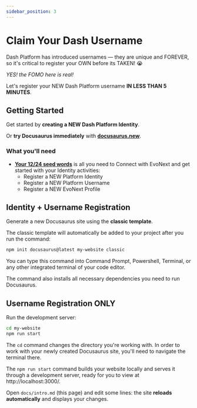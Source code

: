 ```yaml
---
sidebar_position: 3
---
```


# Claim Your Dash Username

Dash Platform has introduced usernames — they are unique and FOREVER, so it's critical to register your OWN before its TAKEN! 😭

_YES! the FOMO here is real!_

Let's register your NEW Dash Platform username **IN LESS THAN 5 MINUTES**.


## Getting Started

Get started by **creating a NEW Dash Platform Identity**.

Or **try Docusaurus immediately** with **[docusaurus.new](https://docusaurus.new)**.

### What you'll need

- [__Your 12/24 seed words__](https://www.coinbase.com/learn/wallet/what-is-a-seed-phrase) is all you need to Connect with EvoNext and get started with your Identity activities:
  - Register a NEW Platform Identity
  - Register a NEW Platform Username
  - Register a NEW EvoNext Profile


## Identity + Username Registration

Generate a new Docusaurus site using the **classic template**.

The classic template will automatically be added to your project after you run the command:

```bash
npm init docusaurus@latest my-website classic
```

You can type this command into Command Prompt, Powershell, Terminal, or any other integrated terminal of your code editor.

The command also installs all necessary dependencies you need to run Docusaurus.


## Username Registration ONLY

Run the development server:

```bash
cd my-website
npm run start
```

The `cd` command changes the directory you're working with. In order to work with your newly created Docusaurus site, you'll need to navigate the terminal there.

The `npm run start` command builds your website locally and serves it through a development server, ready for you to view at http://localhost:3000/.

Open `docs/intro.md` (this page) and edit some lines: the site **reloads automatically** and displays your changes.
